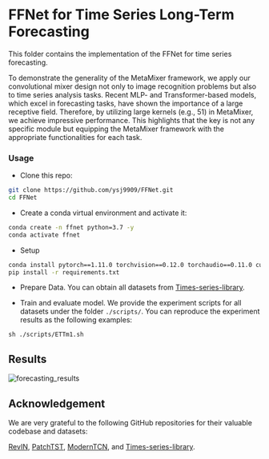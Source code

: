 # FFNet for Time Series Long-Term Forecasting

This folder contains the implementation of the FFNet for time series forecasting.

To demonstrate the generality of the MetaMixer framework, we apply our convolutional mixer design not only to image recognition problems but also to time series analysis tasks. Recent MLP- and Transformer-based models, which excel in forecasting tasks, have shown the importance of a large receptive field. Therefore, by utilizing large kernels (e.g., 51) in MetaMixer, we achieve impressive performance. This highlights that the key is not any specific module but equipping the MetaMixer framework with the appropriate functionalities for each task.


### Usage

- Clone this repo:

```bash
git clone https://github.com/ysj9909/FFNet.git
cd FFNet
```

- Create a conda virtual environment and activate it:

```bash
conda create -n ffnet python=3.7 -y
conda activate ffnet
```

- Setup

```bash
conda install pytorch==1.11.0 torchvision==0.12.0 torchaudio==0.11.0 cudatoolkit=11.3 -c pytorch
pip install -r requirements.txt
```

- Prepare Data. You can obtain all datasets from [Times-series-library](https://github.com/thuml/Time-Series-Library).

- Train and evaluate model. We provide the experiment scripts for all datasets under the folder `./scripts/`. You can reproduce the experiment results as the following examples:
```
sh ./scripts/ETTm1.sh
```


## Results
![forecasting_results]([https://github.com/ysj9909/FFNet/blob/main/docs/metamixer.png](https://github.com/ysj9909/FFNet/blob/main/docs/forecasting_results.png))


## Acknowledgement

We are very grateful to the following GitHub repositories for their valuable codebase and datasets:

[RevIN](https://github.com/ts-kim/RevIN), [PatchTST](https://github.com/PatchTST/PatchTST), [ModernTCN](https://github.com/luodhhh/ModernTCN), and [Times-series-library](https://github.com/thuml/Time-Series-Library).

